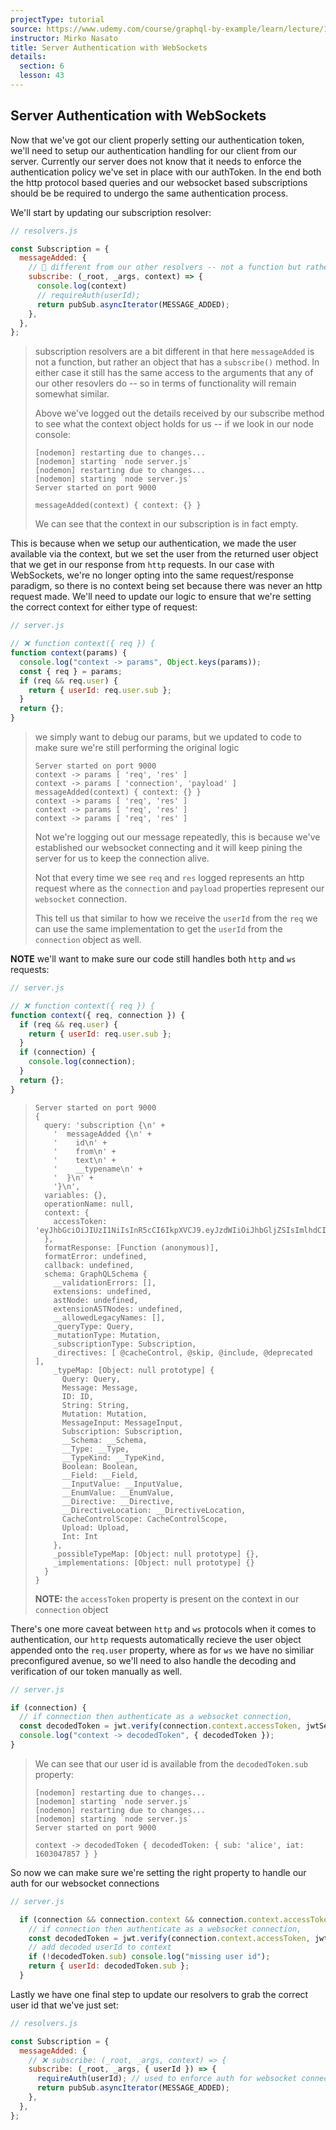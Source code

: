 ```yaml
---
projectType: tutorial
source: https://www.udemy.com/course/graphql-by-example/learn/lecture/16580146#overview
instructor: Mirko Nasato
title: Server Authentication with WebSockets
details:
  section: 6
  lesson: 43
---
```




## Server Authentication with WebSockets



Now that we've got our client properly setting our authentication token, we'll need to setup our authentication handling for our client from our server. Currently our server does not know that it needs to enforce the authentication policy we've set in place with our authToken. In the end both the http protocol based queries and our websocket based subscriptions should be be required to undergo the same authentication process. 



We'll start by updating our subscription resolver:

```js
// resolvers.js

const Subscription = {
  messageAdded: {
    // 🔵 different from our other resolvers -- not a function but rather an object that has a subscribe() method
    subscribe: (_root, _args, context) => {
      console.log(context)
      // requireAuth(userId); 
      return pubSub.asyncIterator(MESSAGE_ADDED);
    },
  },
};
```

> subscription resolvers are a bit different in that here `messageAdded` is not a function, but rather an object that has a `subscribe()` method. In either case it still has the same access to the arguments that any of our other resovlers do -- so in terms of functionality will remain somewhat similar.
>
> Above we've logged out the details received by our subscribe method to see what the context object holds for us -- if we look in our node console:
>
> ```shell
> [nodemon] restarting due to changes...
> [nodemon] starting `node server.js`
> [nodemon] restarting due to changes...
> [nodemon] starting `node server.js`
> Server started on port 9000
> 
> messageAdded(context) { context: {} }
> ```
>
> We can see that the context in our subscription is in fact empty.



This is because when we setup our authentication, we made the user available via the context, but we set the user from the returned user object that we get in our response from `http` requests. In our case with WebSockets, we're no longer opting into the same request/response paradigm, so there is no context being set because there was never an http request made. We'll need to update our logic to ensure that we're setting the correct context for either type of request:

```js
// server.js

// ❌ function context({ req }) {
function context(params) {
  console.log("context -> params", Object.keys(params));
  const { req } = params;
  if (req && req.user) {
    return { userId: req.user.sub };
  }
  return {};
}

```

> we simply want to debug our params, but we updated to code to make sure we're still performing the original logic
>
> ```shell
> Server started on port 9000
> context -> params [ 'req', 'res' ]
> context -> params [ 'connection', 'payload' ]
> messageAdded(context) { context: {} }
> context -> params [ 'req', 'res' ]
> context -> params [ 'req', 'res' ]
> context -> params [ 'req', 'res' ]
> ```
>
> Not we're logging out  our message repeatedly, this is because we've established our websocket connecting and it will keep pining the server for us to keep the connection alive. 
>
> Not that every time we see `req` and `res` logged represents an http request where as the `connection` and `payload` properties represent our `websocket` connection.
>
> This tell us that similar to how we receive the `userId` from the `req` we can use the same implementation to get the `userId` from the `connection` object as well.



**NOTE** we'll want to make sure our code still handles both `http` and `ws` requests:

```js
// server.js

// ❌ function context({ req }) {
function context({ req, connection }) {
  if (req && req.user) {
    return { userId: req.user.sub };
  }
  if (connection) {
    console.log(connection);
  }
  return {};
}
```

> ```shell
> Server started on port 9000
> {
>   query: 'subscription {\n' +
>     '  messageAdded {\n' +
>     '    id\n' +
>     '    from\n' +
>     '    text\n' +
>     '    __typename\n' +
>     '  }\n' +
>     '}\n',
>   variables: {},
>   operationName: null,
>   context: {
>     accessToken: 'eyJhbGciOiJIUzI1NiIsInR5cCI6IkpXVCJ9.eyJzdWIiOiJhbGljZSIsImlhdCI6MTYwMzA0NjcxMn0.QSRZZwHRgy5aanWnA4mNHNwfW5I0hZD71SuExmRQfOA'
>   },
>   formatResponse: [Function (anonymous)],
>   formatError: undefined,
>   callback: undefined,
>   schema: GraphQLSchema {
>     __validationErrors: [],
>     extensions: undefined,
>     astNode: undefined,
>     extensionASTNodes: undefined,
>     __allowedLegacyNames: [],
>     _queryType: Query,
>     _mutationType: Mutation,
>     _subscriptionType: Subscription,
>     _directives: [ @cacheControl, @skip, @include, @deprecated ],
>     _typeMap: [Object: null prototype] {
>       Query: Query,
>       Message: Message,
>       ID: ID,
>       String: String,
>       Mutation: Mutation,
>       MessageInput: MessageInput,
>       Subscription: Subscription,
>       __Schema: __Schema,
>       __Type: __Type,
>       __TypeKind: __TypeKind,
>       Boolean: Boolean,
>       __Field: __Field,
>       __InputValue: __InputValue,
>       __EnumValue: __EnumValue,
>       __Directive: __Directive,
>       __DirectiveLocation: __DirectiveLocation,
>       CacheControlScope: CacheControlScope,
>       Upload: Upload,
>       Int: Int
>     },
>     _possibleTypeMap: [Object: null prototype] {},
>     _implementations: [Object: null prototype] {}
>   }
> }
> ```
>
> **NOTE:** the `accessToken` property is present on the context in our `connection` object



There's one more caveat between `http` and `ws` protocols when it comes to authentication, our `http` requests automatically recieve the user object appended onto the `req.user` property, where as for `ws` we have no similiar preconfigured avenue, so we'll need to also handle the decoding and verification of our token manually as well. 

```js
// server.js

if (connection) {
  // if connection then authenticate as a websocket connection, 
  const decodedToken = jwt.verify(connection.context.accessToken, jwtSecret)
  console.log("context -> decodedToken", { decodedToken });
}
```

> We can see that our user id is available from the `decodedToken.sub` property:
>
> ```shell
> [nodemon] restarting due to changes...
> [nodemon] starting `node server.js`
> [nodemon] restarting due to changes...
> [nodemon] starting `node server.js`
> Server started on port 9000
> 
> context -> decodedToken { decodedToken: { sub: 'alice', iat: 1603047857 } }
> ```



So now we can make sure we're setting the right property to handle our auth for our websocket connections

```js
// server.js

  if (connection && connection.context && connection.context.accessToken) {
    // if connection then authenticate as a websocket connection,
    const decodedToken = jwt.verify(connection.context.accessToken, jwtSecret);
    // add decoded userId to context
    if (!decodedToken.sub) console.log("missing user id");
    return { userId: decodedToken.sub };
  }
```



Lastly we have one final step to update our resolvers to grab the correct user id that we've just set:

```js
// resolvers.js

const Subscription = {
  messageAdded: {
    // ❌ subscribe: (_root, _args, context) => {
    subscribe: (_root, _args, { userId }) => {
      requireAuth(userId); // used to enforce auth for websocket connections
      return pubSub.asyncIterator(MESSAGE_ADDED);
    },
  },
};
```

